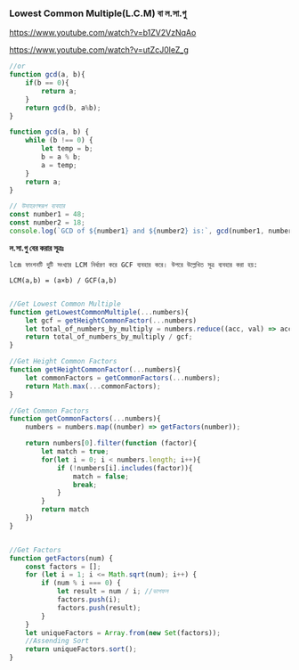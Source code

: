 ### Lowest Common Multiple(L.C.M) বা ল.সা.গু 
https://www.youtube.com/watch?v=b1ZV2VzNqAo

https://www.youtube.com/watch?v=utZcJ0leZ_g

```js
//or 
function gcd(a, b){
    if(b == 0){
        return a; 
    }
    return gcd(b, a%b);
}

```

```js
function gcd(a, b) {
    while (b !== 0) {
        let temp = b;
        b = a % b;
        a = temp;
    }
    return a;
}

// উদাহরণস্বরূপ ব্যবহার
const number1 = 48;
const number2 = 18;
console.log(`GCD of ${number1} and ${number2} is:`, gcd(number1, number2)); // Output: GCD of 48 and 18 is: 6
```

**ল.সা.গু বের করার সূত্রঃ**

    lcm ফাংশনটি দুটি সংখ্যার LCM নির্ধারণ করে GCF ব্যবহার করে। উপরে উল্লেখিত সূত্র ব্যবহার করা হয়:

    LCM(a,b) = (a×b) / GCF(a,b)

```js

//Get Lowest Common Multiple
function getLowestCommonMultiple(...numbers){
    let gcf = getHeightCommonFactor(...numbers)
    let total_of_numbers_by_multiply = numbers.reduce((acc, val) => acc * val);
    return total_of_numbers_by_multiply / gcf;
}

//Get Height Common Factors
function getHeightCommonFactor(...numbers){
    let commonFactors = getCommonFactors(...numbers);
    return Math.max(...commonFactors);
}

//Get Common Factors 
function getCommonFactors(...numbers){
    numbers = numbers.map((number) => getFactors(number));

    return numbers[0].filter(function (factor){
        let match = true;
        for(let i = 0; i < numbers.length; i++){
            if (!numbers[i].includes(factor)){
                match = false;
                break;
            }
        }
        return match
    })
}


//Get Factors 
function getFactors(num) {
    const factors = [];
    for (let i = 1; i <= Math.sqrt(num); i++) {
        if (num % i === 0) {
            let result = num / i; //ভাগফল
            factors.push(i);
            factors.push(result);
        }
    }
    let uniqueFactors = Array.from(new Set(factors));
    //Assending Sort
    return uniqueFactors.sort();
}
```